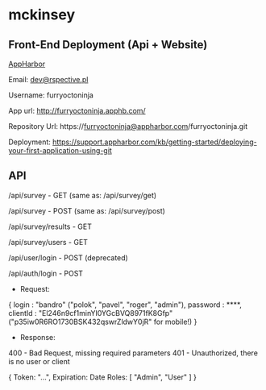 # mckinsey

## Front-End Deployment (Api + Website)

[AppHarbor](https://appharbor.com)

Email:    dev@rspective.pl

Username: furryoctoninja

App url:	http://furryoctoninja.apphb.com/

Repository Url: https://furryoctoninja@appharbor.com/furryoctoninja.git

Deployment: https://support.appharbor.com/kb/getting-started/deploying-your-first-application-using-git

## API

/api/survey - GET (same as: /api/survey/get)

/api/survey - POST (same as: /api/survey/post)

/api/survey/results - GET

/api/survey/users - GET

/api/user/login - POST (deprecated)

/api/auth/login - POST

- Request:

{
    login : "bandro" ("polok", "pavel", "roger", "admin"),
    password : ****,
    clientId : "El246n9cf1minYI0YGcBVQ8971fK8Gfp" ("p35iw0R6RO1730BSK432qswrZldwY0jR" for mobile!)
}

- Response:

400 - Bad Request, missing required parameters
401 - Unauthorized, there is no user or client

{
	Token: "...",
	Expiration: Date
	Roles: [ "Admin", "User" ]
}